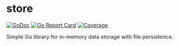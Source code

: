 # store
[![GoDoc](https://img.shields.io/badge/api-reference-blue.svg?style=flat-square)](https://godoc.org/github.com/karlmcguire/store)
[![Go Report Card](https://img.shields.io/badge/go%20report-A%2B-brightgreen.svg?style=flat-square)](https://goreportcard.com/report/github.com/karlmcguire/store)
[![Coverage](https://img.shields.io/badge/coverage-100%25-brightgreen.svg?style=flat-square)](https://gocover.io/karlmcguire/store)

Simple Go library for in-memory data storage with file persistence.
